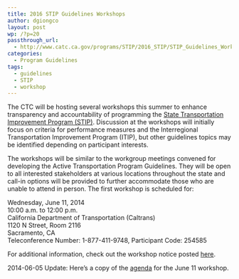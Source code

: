```yaml
---
title: 2016 STIP Guidelines Workshops
author: dgiongco
layout: post
wp: /?p=20
passthrough_url:
  - http://www.catc.ca.gov/programs/STIP/2016_STIP/STIP_Guidelines_Workgroup_notice052814.pdf
categories:
  - Program Guidelines
tags:
  - guidelines
  - STIP
  - workshop
---
```

The CTC will be hosting several workshops this summer to enhance transparency and accountability of programming the [State Transportation Improvement Program (STIP)][1]. Discussion at the workshops will initially focus on criteria for performance measures and the Interregional Transportation Improvement Program (ITIP), but other guidelines topics may be identified depending on participant interests.

The workshops will be similar to the workgroup meetings convened for developing the Active Transportation Program Guidelines. They will be open to all interested stakeholders at various locations throughout the state and call-in options will be provided to further accommodate those who are unable to attend in person. The first workshop is scheduled for:

Wednesday, June 11, 2014  
10:00 a.m. to 12:00 p.m.  
California Department of Transportation (Caltrans)  
1120 N Street, Room 2116  
Sacramento, CA  
Teleconference Number: 1-877-411-9748, Participant Code: 254585

For additional information, check out the workshop notice posted [here][2].

2014-06-05 Update: Here&#8217;s a copy of the [agenda][3] for the June 11 workshop.

 [1]: http://www.catc.ca.gov/programs/stip.htm
 [2]: http://www.catc.ca.gov/programs/STIP/2016_STIP/STIP_Guidelines_Workgroup_notice052814.pdf
 [3]: /s/2016-STIP-Guidelines-Workshop-1-Agenda.docx